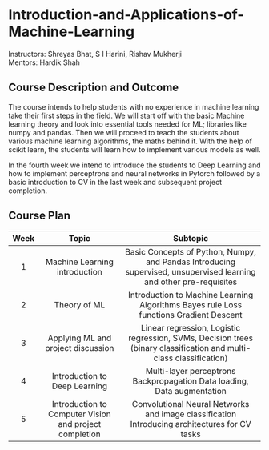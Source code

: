 # Introduction-and-Applications-of-Machine-Learning

Instructors: Shreyas Bhat, S I Harini, Rishav Mukherji <br>
Mentors: Hardik Shah

## Course Description and Outcome

The course intends to help students with no experience in machine learning take their first steps in the field. We will start off with the basic Machine learning theory and look into essential tools needed for ML; libraries like numpy and pandas. Then we will proceed to teach the students about various machine learning algorithms, the maths behind it. With the help of scikit learn, the students will learn how to implement various models as well. 

In the fourth week we intend to introduce the students to Deep Learning and how to implement perceptrons and neural networks in Pytorch followed by a basic introduction to CV in the last week and subsequent project completion.

## Course Plan

| Week |                          Topic                         |                                                       Subtopic                                                      |
|:----:|:------------------------------------------------------:|:-------------------------------------------------------------------------------------------------------------------:|
|   1  |              Machine Learning introduction             | Basic Concepts of Python, Numpy, and Pandas Introducing supervised, unsupervised learning and other pre-requisites  |
|  2   |                     Theory of ML                       | Introduction to Machine Learning Algorithms Bayes rule  Loss functions Gradient Descent                             |
|   3  |           Applying ML and project discussion           | Linear regression, Logistic regression, SVMs, Decision trees (binary classification and multi-class classification) |
|   4  |              Introduction to Deep Learning             | Multi-layer perceptrons Backpropagation Data loading, Data augmentation                                             |
|   5  | Introduction to Computer Vision and project completion | Convolutional Neural Networks and image classification Introducing architectures for CV tasks                       |
